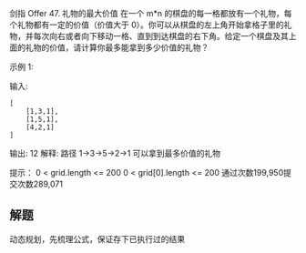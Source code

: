 剑指 Offer 47. 礼物的最大价值
在一个 m*n 的棋盘的每一格都放有一个礼物，每个礼物都有一定的价值（价值大于 0）。你可以从棋盘的左上角开始拿格子里的礼物，并每次向右或者向下移动一格、直到到达棋盘的右下角。给定一个棋盘及其上面的礼物的价值，请计算你最多能拿到多少价值的礼物？



示例 1:

输入:
```shell
[
    [1,3,1],
    [1,5,1],
    [4,2,1]
]
```
输出: 12
解释: 路径 1→3→5→2→1 可以拿到最多价值的礼物


提示：
0 < grid.length <= 200
0 < grid[0].length <= 200
通过次数199,950提交次数289,071

## 解题
动态规划，先梳理公式，保证存下已执行过的结果
